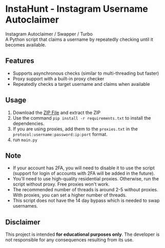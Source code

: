 # InstaHunt - Instagram Username Autoclaimer

Instagram Autoclaimer / Swapper / Turbo <br>
A Python script that claims a username by repeatedly checking until it becomes available.



## Features
- Supports asynchronous checks (similar to multi-threading but faster)
- Proxy support with a built-in proxy checker
- Repeatedly checks a target username and claims when available

## Usage
1. Download the [ZIP File](https://github.com/ziddi-shop/Instagram_Swapper.git) and extract the ZIP
2. Use the command `pip install -r requirements.txt` to install the dependencies.
3. If you are using proxies, add them to the `proxies.txt` in the `protocol:username:password:ip:port` format.
4. run `main.py` 

## Note
- If your account has 2FA, you will need to disable it to use the script <br> (support for login of accounts with 2FA will be added in the future).
- You'll need to use high-quality residential proxies. Otherwise, run the script without proxy. Free proxies won't work.
- The recommended number of threads is around 2-5 without proxies. With proxies, you can set a higher number of threads.
- This script does not have the 14 day bypass which is needed to swap usernames.

## Disclaimer

This project is intended **for educational purposes only**. The developer is not responsible for any consequences resulting from its use.
